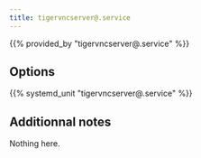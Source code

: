 ```yaml
---
title: tigervncserver@.service
---
```


{{% provided_by "tigervncserver@.service" %}}

## Options

{{% systemd_unit "tigervncserver@.service" %}}

## Additionnal notes

Nothing here.
